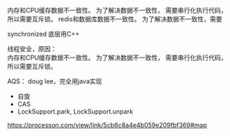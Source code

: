 内存和CPU缓存数据不一致性。 为了解决数据不一致性， 需要串行化执行代码，所以需要互斥锁。
redis和数据库数据不一致性。 为了解决数据不一致性，需要




synchronized 底层用C++

线程安全，原因：  
   内存和CPU缓存数据不一致性。 为了解决数据不一致性， 需要串行化执行代码，所以需要互斥锁。
   
AQS： doug lee，完全用java实现
- 自旋
- CAS
- LockSupport.park, LockSupport.unpark

https://processon.com/view/link/5cb6c8a4e4b059e209fbf369#map


